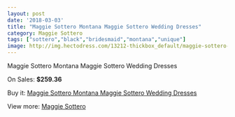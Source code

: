 ```yaml
---
layout: post
date: '2018-03-03'
title: "Maggie Sottero Montana Maggie Sottero Wedding Dresses"
category: Maggie Sottero
tags: ["sottero","black","bridesmaid","montana","unique"]
image: http://img.hectodress.com/13212-thickbox_default/maggie-sottero-montana-maggie-sottero-wedding-dresses.jpg
---
```

Maggie Sottero Montana Maggie Sottero Wedding Dresses

On Sales: **$259.36**
<a href="https://www.hectodress.com/maggie-sottero/6420-maggie-sottero-montana-maggie-sottero-wedding-dresses.html"><amp-img layout="responsive" width="600" height="600" src="//img.hectodress.com/13212-thickbox_default/maggie-sottero-montana-maggie-sottero-wedding-dresses.jpg" alt="Maggie Sottero Montana Maggie Sottero Wedding Dresses 0" /></a>
<a href="https://www.hectodress.com/maggie-sottero/6420-maggie-sottero-montana-maggie-sottero-wedding-dresses.html"><amp-img layout="responsive" width="600" height="600" src="//img.hectodress.com/13213-thickbox_default/maggie-sottero-montana-maggie-sottero-wedding-dresses.jpg" alt="Maggie Sottero Montana Maggie Sottero Wedding Dresses 1" /></a>

Buy it: [Maggie Sottero Montana Maggie Sottero Wedding Dresses](https://www.hectodress.com/maggie-sottero/6420-maggie-sottero-montana-maggie-sottero-wedding-dresses.html "Maggie Sottero Montana Maggie Sottero Wedding Dresses")

View more: [Maggie Sottero](https://www.hectodress.com/109-maggie-sottero "Maggie Sottero")